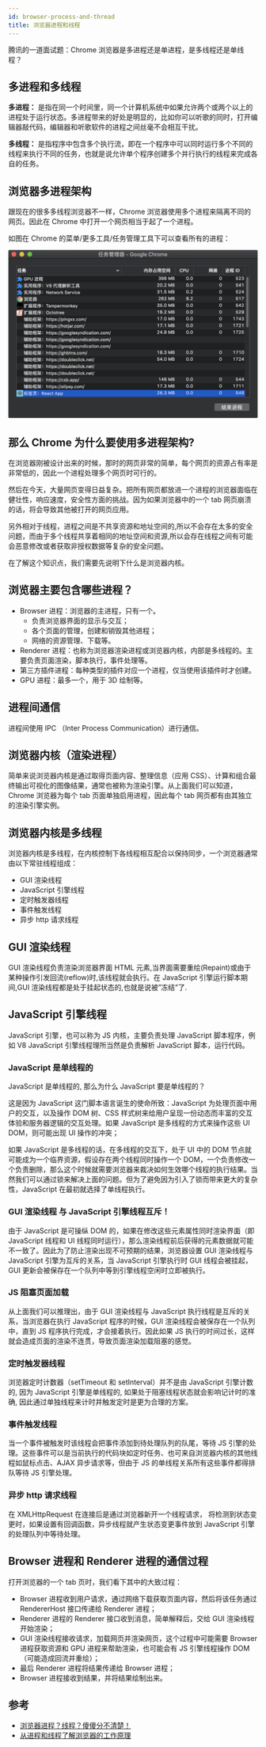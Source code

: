 ```yaml
---
id: browser-process-and-thread
title: 浏览器进程和线程
---
```


腾讯的一道面试题：Chrome 浏览器是多进程还是单进程，是多线程还是单线程？

## 多进程和多线程

**多进程：** 是指在同一个时间里，同一个计算机系统中如果允许两个或两个以上的进程处于运行状态。多进程带来的好处是明显的，比如你可以听歌的同时，打开编辑器敲代码，编辑器和听歌软件的进程之间丝毫不会相互干扰。

**多线程：** 是指程序中包含多个执行流，即在一个程序中可以同时运行多个不同的线程来执行不同的任务，也就是说允许单个程序创建多个并行执行的线程来完成各自的任务。

## 浏览器多进程架构

跟现在的很多多线程浏览器不一样，Chrome 浏览器使用多个进程来隔离不同的网页。因此在 Chrome 中打开一个网页相当于起了一个进程。

如图在 Chrome 的菜单/更多工具/任务管理工具下可以查看所有的进程：

![Chrome 任务管理工具截图](/img/chrome-task.png)

## 那么 Chrome 为什么要使用多进程架构?

在浏览器刚被设计出来的时候，那时的网页非常的简单，每个网页的资源占有率是非常低的，因此一个进程处理多个网页时可行的。

然后在今天，大量网页变得日益复杂。把所有网页都放进一个进程的浏览器面临在健壮性，响应速度，安全性方面的挑战。因为如果浏览器中的一个 tab 网页崩溃的话，将会导致其他被打开的网页应用。

另外相对于线程，进程之间是不共享资源和地址空间的,所以不会存在太多的安全问题，而由于多个线程共享着相同的地址空间和资源,所以会存在线程之间有可能会恶意修改或者获取非授权数据等复杂的安全问题。

在了解这个知识点，我们需要先说明下什么是浏览器内核。

## 浏览器主要包含哪些进程？

- Browser 进程：浏览器的主进程，只有一个。
  - 负责浏览器界面的显示与交互；
  - 各个页面的管理，创建和销毁其他进程；
  - 网络的资源管理、下载等。
- Renderer 进程：也称为浏览器渲染进程或浏览器内核，内部是多线程的。主要负责页面渲染，脚本执行，事件处理等。
- 第三方插件进程：每种类型的插件对应一个进程，仅当使用该插件时才创建。
- GPU 进程：最多一个，用于 3D 绘制等。

## 进程间通信

进程间使用 IPC （Inter Process Communication）进行通信。

## 浏览器内核（渲染进程）

简单来说浏览器内核是通过取得页面内容、整理信息（应用 CSS）、计算和组合最终输出可视化的图像结果，通常也被称为渲染引擎。从上面我们可以知道，Chrome 浏览器为每个 tab 页面单独启用进程，因此每个 tab 网页都有由其独立的渲染引擎实例。

## 浏览器内核是多线程

浏览器内核是多线程，在内核控制下各线程相互配合以保持同步，一个浏览器通常由以下常驻线程组成：

- GUI 渲染线程
- JavaScript 引擎线程
- 定时触发器线程
- 事件触发线程
- 异步 http 请求线程

## GUI 渲染线程

GUI 渲染线程负责渲染浏览器界面 HTML 元素,当界面需要重绘(Repaint)或由于某种操作引发回流(reflow)时,该线程就会执行。在 JavaScript 引擎运行脚本期间,GUI 渲染线程都是处于挂起状态的,也就是说被”冻结”了.

## JavaScript 引擎线程

JavaScript 引擎，也可以称为 JS 内核，主要负责处理 JavaScript 脚本程序，例如 V8 JavaScript 引擎线程理所当然是负责解析 JavaScript 脚本，运行代码。

### JavaScript 是单线程的

JavaScript 是单线程的, 那么为什么 JavaScript 要是单线程的？

这是因为 JavaScript 这门脚本语言诞生的使命所致：JavaScript 为处理页面中用户的交互，以及操作 DOM 树、CSS 样式树来给用户呈现一份动态而丰富的交互体验和服务器逻辑的交互处理。如果 JavaScript 是多线程的方式来操作这些 UI DOM，则可能出现 UI 操作的冲突；

如果 JavaScript 是多线程的话，在多线程的交互下，处于 UI 中的 DOM 节点就可能成为一个临界资源，假设存在两个线程同时操作一个 DOM，一个负责修改一个负责删除，那么这个时候就需要浏览器来裁决如何生效哪个线程的执行结果。当然我们可以通过锁来解决上面的问题。但为了避免因为引入了锁而带来更大的复杂性，JavaScript 在最初就选择了单线程执行。

### GUI 渲染线程 与 JavaScript 引擎线程互斥！

由于 JavaScript 是可操纵 DOM 的，如果在修改这些元素属性同时渲染界面（即 JavaScript 线程和 UI 线程同时运行），那么渲染线程前后获得的元素数据就可能不一致了。因此为了防止渲染出现不可预期的结果，浏览器设置 GUI 渲染线程与 JavaScript 引擎为互斥的关系，当 JavaScript 引擎执行时 GUI 线程会被挂起，GUI 更新会被保存在一个队列中等到引擎线程空闲时立即被执行。

### JS 阻塞页面加载

从上面我们可以推理出，由于 GUI 渲染线程与 JavaScript 执行线程是互斥的关系，当浏览器在执行 JavaScript 程序的时候，GUI 渲染线程会被保存在一个队列中，直到 JS 程序执行完成，才会接着执行。因此如果 JS 执行的时间过长，这样就会造成页面的渲染不连贯，导致页面渲染加载阻塞的感觉。

### 定时触发器线程

浏览器定时计数器（setTimeout 和 setInterval）并不是由 JavaScript 引擎计数的, 因为 JavaScript 引擎是单线程的, 如果处于阻塞线程状态就会影响记计时的准确, 因此通过单独线程来计时并触发定时是更为合理的方案。

### 事件触发线程

当一个事件被触发时该线程会把事件添加到待处理队列的队尾，等待 JS 引擎的处理。这些事件可以是当前执行的代码块如定时任务、也可来自浏览器内核的其他线程如鼠标点击、AJAX 异步请求等，但由于 JS 的单线程关系所有这些事件都得排队等待 JS 引擎处理。

### 异步 http 请求线程

在 XMLHttpRequest 在连接后是通过浏览器新开一个线程请求， 将检测到状态变更时，如果设置有回调函数，异步线程就产生状态变更事件放到 JavaScript 引擎的处理队列中等待处理。

## Browser 进程和 Renderer 进程的通信过程

打开浏览器的一个 tab 页时，我们看下其中的大致过程：

- Browser 进程收到用户请求，通过网络下载获取页面内容，然后将该任务通过 RendererHost 接口传递给 Renderer 进程；
- Renderer 进程的 Renderer 接口收到消息，简单解释后，交给 GUI 渲染线程开始渲染；
- GUI 渲染线程接收请求，加载网页并渲染网页，这个过程中可能需要 Browser 进程获取资源和 GPU 进程来帮助渲染，也可能会有 JS 引擎线程操作 DOM（可能造成回流并重绘）；
- 最后 Renderer 进程将结果传递给 Browser 进程；
- Browser 进程接收到结果，并将结果绘制出来。

## 参考

- [浏览器进程？线程？傻傻分不清楚！](https://imweb.io/topic/58e3bfa845e5c13468f567d5)
- [从进程和线程了解浏览器的工作原理](https://www.jianshu.com/p/8ff15d3a1dfd)
